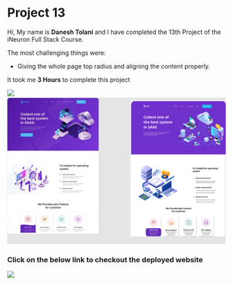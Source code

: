 # Project 13

Hi, My name is **Danesh Tolani** and I have completed the 13th Project of the iNeuron Full Stack Course.

The most challenging things were:

- Giving the whole page top radius and aligning the content properly.

It took me **3 Hours** to complete this project

![](https://img.shields.io/badge/PREVIEW-IMAGE-green)
![](13.png)

### Click on the below link to checkout the deployed website

[![](https://img.shields.io/badge/LIVE-WEBSITE-blue)](https://saas-landing-page-danesh.netlify.app/)
